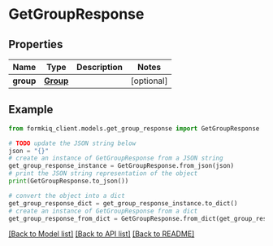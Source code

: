 # GetGroupResponse


## Properties

Name | Type | Description | Notes
------------ | ------------- | ------------- | -------------
**group** | [**Group**](Group.md) |  | [optional] 

## Example

```python
from formkiq_client.models.get_group_response import GetGroupResponse

# TODO update the JSON string below
json = "{}"
# create an instance of GetGroupResponse from a JSON string
get_group_response_instance = GetGroupResponse.from_json(json)
# print the JSON string representation of the object
print(GetGroupResponse.to_json())

# convert the object into a dict
get_group_response_dict = get_group_response_instance.to_dict()
# create an instance of GetGroupResponse from a dict
get_group_response_from_dict = GetGroupResponse.from_dict(get_group_response_dict)
```
[[Back to Model list]](../README.md#documentation-for-models) [[Back to API list]](../README.md#documentation-for-api-endpoints) [[Back to README]](../README.md)


